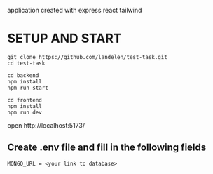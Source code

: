application created with express react tailwind

# SETUP AND START
```
git clone https://github.com/landelen/test-task.git
cd test-task

cd backend
npm install
npm run start

cd frontend
npm install
npm run dev
```
open http://localhost:5173/
## Create .env file and fill in the following fields
```
MONGO_URL = <your link to database>
```
